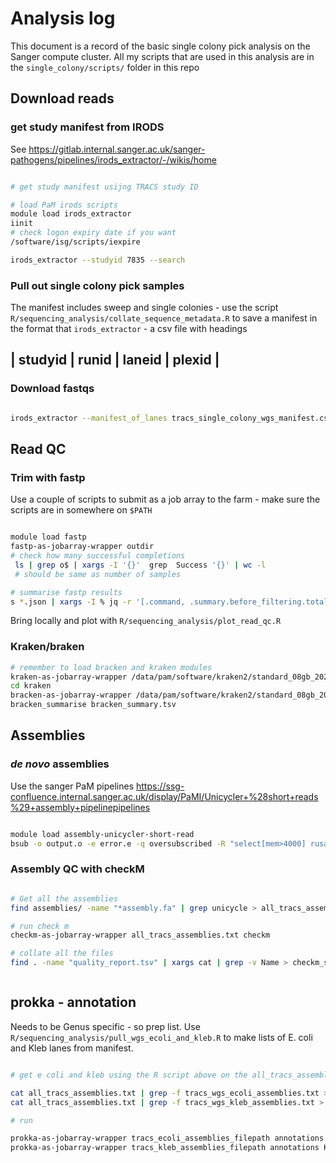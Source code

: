 # Analysis log

This document is a record of the basic single colony pick analysis on the Sanger
compute cluster. All my scripts that are used in this analysis are in the
`single_colony/scripts/` folder in this repo

## Download reads

### get study manifest from IRODS

See https://gitlab.internal.sanger.ac.uk/sanger-pathogens/pipelines/irods_extractor/-/wikis/home 

```bash

# get study manifest usijng TRACS study ID

# load PaM irods scripts
module load irods_extractor
iinit
# check logon expiry date if you want
/software/isg/scripts/iexpire

irods_extractor --studyid 7835 --search

```

### Pull out single colony pick samples

The manifest includes sweep and single colonies - use the script
`R/sequencing_analysis/collate_sequence_metadata.R` to save a manifest in the
format that `irods_extractor` - a csv file with headings 

| studyid | runid | laneid | plexid |
------------------------------------

### Download fastqs

```bash

irods_extractor --manifest_of_lanes tracs_single_colony_wgs_manifest.csv

```

## Read QC

### Trim with fastp

Use a couple of scripts to submit as a job array to the farm - make sure the
scripts are in somewhere on `$PATH`

```bash

module load fastp
fastp-as-jobarray-wrapper outdir
# check how many successful completions
 ls | grep o$ | xargs -I '{}'  grep  Success '{}' | wc -l
 # should be same as number of samples

# summarise fastp results
s *.json | xargs -I % jq -r '[.command, .summary.before_filtering.total_reads, .summary.after_filtering.total_reads  ] | @tsv' % > json_summary.tsv
```

Bring locally and plot with `R/sequencing_analysis/plot_read_qc.R`

### Kraken/braken

```bash
# remember to load bracken and kraken modules
kraken-as-jobarray-wrapper /data/pam/software/kraken2/standard_08gb_20250402/k2_standard_08gb_20250402 kraken
cd kraken
bracken-as-jobarray-wrapper /data/pam/software/kraken2/standard_08gb_20250402/k2_standard_08gb_20250402 kraken
bracken_summarise bracken_summary.tsv


```

## Assemblies

### *de novo* assemblies

Use the sanger PaM pipelines
https://ssg-confluence.internal.sanger.ac.uk/display/PaMI/Unicycler+%28short+reads%29+assembly+pipelinepipelines

```bash

module load assembly-unicycler-short-read
bsub -o output.o -e error.e -q oversubscribed -R "select[mem>4000] rusage[mem=4000]" -M4000 assembly-unicycler-short-read --manifest tracs_single_colony_wgs_manifest.csv --outdir asemblies


```

### Assembly QC with checkM

```bash

# Get all the assemblies
find assemblies/ -name "*assembly.fa" | grep unicycle > all_tracs_assemblies.txt

# run check m
checkm-as-jobarray-wrapper all_tracs_assemblies.txt checkm

# collate all the files
find . -name "quality_report.tsv" | xargs cat | grep -v Name > checkm_summary.tsv



```

## prokka - annotation

Needs to be Genus specific - so prep list. Use
`R/sequencing_analysis/pull_wgs_ecoli_and_kleb.R` to make lists of E. coli and
Kleb lanes from manifest.

```bash

# get e coli and kleb using the R script above on the all_tracs_assemblies.txt 

cat all_tracs_assemblies.txt | grep -f tracs_wgs_ecoli_assemblies.txt > tracs_ecoli_assemblies_filepath.txt
cat all_tracs_assemblies.txt | grep -f tracs_wgs_kleb_assemblies.txt > tracs_kleb_assemblies_filepath.txt

# run

prokka-as-jobarray-wrapper tracs_ecoli_assemblies_filepath annotations Escherichia
prokka-as-jobarray-wrapper tracs_kleb_assemblies_filepath annotations Klebsiella
